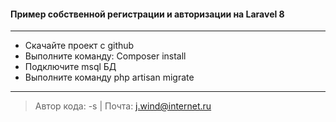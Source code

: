#### Пример собcтвенной регистрации и авторизации на Laravel 8
____

* Скачайте проект с github
* Выполните команду: Composer install
* Подключите msql БД
* Выполните команду php artisan migrate

____

> Автор кода: -s |
> Почта: j.wind@internet.ru






